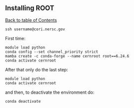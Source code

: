 ## Installing ROOT
[Back to table of Contents](../README.md)

```
ssh username@cori.nersc.gov
```

First time:

```
module load python
conda config --set channel_priority strict
mamba create -c conda-forge --name cernroot root==6.24.6
conda activate cernroot
```

After that only do the last step:

```
module load python
conda activate cernroot
```

and then, to deactivate the environment do:

```
conda deactivate
```